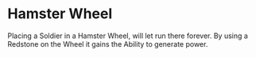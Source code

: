# Hamster Wheel

<ImgInfo>
  <template v-slot:img>
    <Item name="hamster_wheel"/>
  </template>
  <template v-slot:info>
    Allows Clay Soldiers to run forever, and use all their excess energy.
  </template>
</ImgInfo>

Placing a Soldier in a Hamster Wheel, will let run there forever.
By using a Redstone on the Wheel it gains the Ability to generate power.

